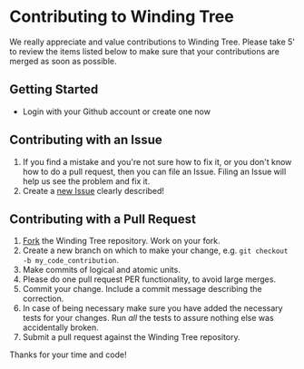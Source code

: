 Contributing to Winding Tree
=======

We really appreciate and value contributions to Winding Tree. Please take 5' to review the items listed below to make sure that your contributions are merged as soon as possible. 

## Getting Started 
*  Login with your Github account or create one now

## Contributing with an Issue
1. If you find a mistake and you're not sure how to fix it, or you don't know how to do a pull request, then you can file an Issue. Filing an Issue will help us see the problem and fix it.
2. Create a [new Issue](https://github.com/windingtree/wt-js-libs/issues/new) clearly described!

## Contributing with a Pull Request
1. [Fork](https://github.com/windingtree/wt-js-libs/) the Winding Tree repository. Work on your fork.
2. Create a new branch on which to make your change, e.g. `git checkout -b my_code_contribution`.
3. Make commits of logical and atomic units.
4. Please do one pull request PER functionality, to avoid large merges.
5. Commit your change. Include a commit message describing the correction.
6. In case of being necessary make sure you have added the necessary tests for your changes. Run _all_ the tests to assure nothing else was accidentally broken. 
7. Submit a pull request against the Winding Tree repository.

Thanks for your time and code!
